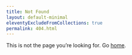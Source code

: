 ```yaml
---
title: Not Found
layout: default-minimal
eleventyExcludeFromCollections: true
permalink: 404.html
---
```


This is not the page you’re looking for. Go <a href="{{ '/' | url }}">home</a>.
